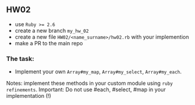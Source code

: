 ## HW02

- use `Ruby >= 2.6`
- create a new branch `my_hw_02`
- create a new file `HW02/<name_surname>/hw02.rb` with your implemention
- make a PR to the main repo

### The task:

- Implement your own `Array#my_map`, `Array#my_select`, `Array#my_each`.

Notes: implement these methods in your custom module using `ruby refinements`.
Important: Do not use #each, #select, #map in your implementation (!)
